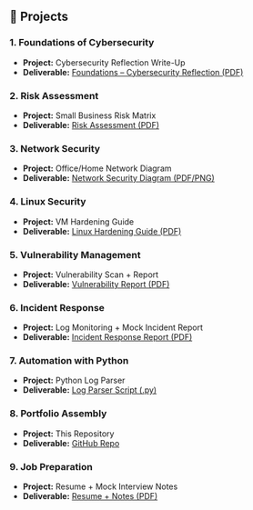 ## 📂 Projects

### 1. Foundations of Cybersecurity
- **Project:** Cybersecurity Reflection Write-Up  
- **Deliverable:** [Foundations – Cybersecurity Reflection (PDF)](Foundations_Cybersecurity_Reflection.pdf)

### 2. Risk Assessment
- **Project:** Small Business Risk Matrix  
- **Deliverable:** [Risk Assessment (PDF)](Risk_Assessment.pdf)

### 3. Network Security
- **Project:** Office/Home Network Diagram  
- **Deliverable:** [Network Security Diagram (PDF/PNG)](Network_Security_Diagram.pdf)

### 4. Linux Security
- **Project:** VM Hardening Guide  
- **Deliverable:** [Linux Hardening Guide (PDF)](Linux_Hardening_Guide.pdf)

### 5. Vulnerability Management
- **Project:** Vulnerability Scan + Report  
- **Deliverable:** [Vulnerability Report (PDF)](Vulnerability_Report.pdf)

### 6. Incident Response
- **Project:** Log Monitoring + Mock Incident Report  
- **Deliverable:** [Incident Response Report (PDF)](Incident_Response_Report.pdf)

### 7. Automation with Python
- **Project:** Python Log Parser  
- **Deliverable:** [Log Parser Script (.py)](Python_Log_Parser.py)

### 8. Portfolio Assembly
- **Project:** This Repository  
- **Deliverable:** [GitHub Repo](https://github.com/jamesenewman/cybersecurity-portfolio-)

### 9. Job Preparation
- **Project:** Resume + Mock Interview Notes  
- **Deliverable:** [Resume + Notes (PDF)](Resume_Mock_Interview.pdf)
